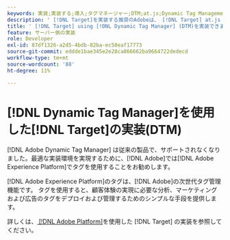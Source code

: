 ```yaml
---
keywords: 実装;実装する;導入;タグマネージャー;DTM;at.js;Dynamic Tag Management
description: ' [!DNL Target]を実装する推奨のAdobeは、 [!DNL Target] at.js library using the legacy Dynamic Tag Management (DTM). Tags in [!DNL Adobe Experience Platform] の実装方法です。'
title: ' [!DNL Target] using [!DNL Dynamic Tag Manager] (DTM)を実装できますか？'
feature: サーバー側の実装
role: Developer
exl-id: 87df1326-a2d5-4bdb-82ba-ec58eaf17773
source-git-commit: eddde1bae345e2e28ca866662ba9664722dedecd
workflow-type: tm+mt
source-wordcount: '88'
ht-degree: 11%

---
```


# [!DNL Dynamic Tag Manager]を使用した[!DNL Target]の実装(DTM)

[!DNL Adobe Dynamic Tag Manager] は従来の製品で、サポートされなくなりました。最適な実装環境を実現するために、[!DNL Adobe]では[!DNL Adobe Experience Platform]でタグを使用することをお勧めします。

[!DNL Adobe Experience Platform]のタグは、[!DNL Adobe]の次世代タグ管理機能です。 タグを使用すると、顧客体験の実現に必要な分析、マーケティングおよび広告のタグをデプロイおよび管理するためのシンプルな手段を提供します。

詳しくは、[ [!DNL Adobe Platform]](/help/c-implementing-target/c-implementing-target-for-client-side-web/how-to-deployatjs/cmp-implementing-target-using-adobe-launch.md)を使用した [!DNL Target] の実装を参照してください。

